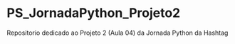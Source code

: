 # PS_JornadaPython_Projeto2
Repositorio dedicado ao Projeto 2 (Aula 04) da Jornada Python da Hashtag
